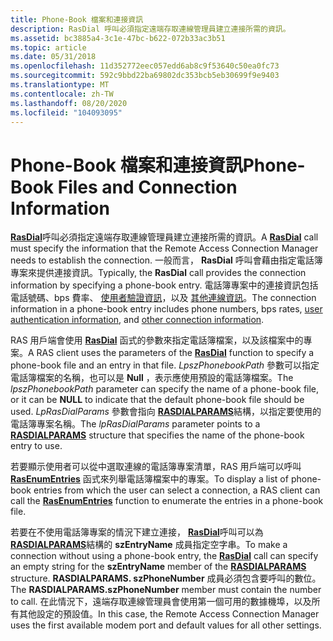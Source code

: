 ```yaml
---
title: Phone-Book 檔案和連接資訊
description: RasDial 呼叫必須指定遠端存取連線管理員建立連接所需的資訊。
ms.assetid: bc3885a4-3c1e-47bc-b622-072b33ac3b51
ms.topic: article
ms.date: 05/31/2018
ms.openlocfilehash: 11d352772eec057edd6ab8c9f53640c50ea0fc73
ms.sourcegitcommit: 592c9bbd22ba69802dc353bcb5eb30699f9e9403
ms.translationtype: MT
ms.contentlocale: zh-TW
ms.lasthandoff: 08/20/2020
ms.locfileid: "104093095"
---
```

# <a name="phone-book-files-and-connection-information"></a><span data-ttu-id="79eb6-103">Phone-Book 檔案和連接資訊</span><span class="sxs-lookup"><span data-stu-id="79eb6-103">Phone-Book Files and Connection Information</span></span>

<span data-ttu-id="79eb6-104">[**RasDial**](/windows/desktop/api/Ras/nf-ras-rasdiala)呼叫必須指定遠端存取連線管理員建立連接所需的資訊。</span><span class="sxs-lookup"><span data-stu-id="79eb6-104">A [**RasDial**](/windows/desktop/api/Ras/nf-ras-rasdiala) call must specify the information that the Remote Access Connection Manager needs to establish the connection.</span></span> <span data-ttu-id="79eb6-105">一般而言， **RasDial** 呼叫會藉由指定電話簿專案來提供連接資訊。</span><span class="sxs-lookup"><span data-stu-id="79eb6-105">Typically, the **RasDial** call provides the connection information by specifying a phone-book entry.</span></span> <span data-ttu-id="79eb6-106">電話簿專案中的連接資訊包括電話號碼、bps 費率、 [使用者驗證資訊](user-authentication-information.md)，以及 [其他連線資訊](other-connection-information.md)。</span><span class="sxs-lookup"><span data-stu-id="79eb6-106">The connection information in a phone-book entry includes phone numbers, bps rates, [user authentication information](user-authentication-information.md), and [other connection information](other-connection-information.md).</span></span>

<span data-ttu-id="79eb6-107">RAS 用戶端會使用 [**RasDial**](/windows/desktop/api/Ras/nf-ras-rasdiala) 函式的參數來指定電話簿檔案，以及該檔案中的專案。</span><span class="sxs-lookup"><span data-stu-id="79eb6-107">A RAS client uses the parameters of the [**RasDial**](/windows/desktop/api/Ras/nf-ras-rasdiala) function to specify a phone-book file and an entry in that file.</span></span> <span data-ttu-id="79eb6-108">*LpszPhonebookPath* 參數可以指定電話簿檔案的名稱，也可以是 **Null** ，表示應使用預設的電話簿檔案。</span><span class="sxs-lookup"><span data-stu-id="79eb6-108">The *lpszPhonebookPath* parameter can specify the name of a phone-book file, or it can be **NULL** to indicate that the default phone-book file should be used.</span></span> <span data-ttu-id="79eb6-109">*LpRasDialParams* 參數會指向 [**RASDIALPARAMS**](/previous-versions/windows/desktop/legacy/aa377238(v=vs.85))結構，以指定要使用的電話簿專案名稱。</span><span class="sxs-lookup"><span data-stu-id="79eb6-109">The *lpRasDialParams* parameter points to a [**RASDIALPARAMS**](/previous-versions/windows/desktop/legacy/aa377238(v=vs.85)) structure that specifies the name of the phone-book entry to use.</span></span>

<span data-ttu-id="79eb6-110">若要顯示使用者可以從中選取連線的電話簿專案清單，RAS 用戶端可以呼叫 [**RasEnumEntries**](/windows/desktop/api/Ras/nf-ras-rasenumentriesa) 函式來列舉電話簿檔案中的專案。</span><span class="sxs-lookup"><span data-stu-id="79eb6-110">To display a list of phone-book entries from which the user can select a connection, a RAS client can call the [**RasEnumEntries**](/windows/desktop/api/Ras/nf-ras-rasenumentriesa) function to enumerate the entries in a phone-book file.</span></span>

<span data-ttu-id="79eb6-111">若要在不使用電話簿專案的情況下建立連接， [**RasDial**](/windows/desktop/api/Ras/nf-ras-rasdiala)呼叫可以為 [**RASDIALPARAMS**](/previous-versions/windows/desktop/legacy/aa377238(v=vs.85))結構的 **szEntryName** 成員指定空字串。</span><span class="sxs-lookup"><span data-stu-id="79eb6-111">To make a connection without using a phone-book entry, the [**RasDial**](/windows/desktop/api/Ras/nf-ras-rasdiala) call can specify an empty string for the **szEntryName** member of the [**RASDIALPARAMS**](/previous-versions/windows/desktop/legacy/aa377238(v=vs.85)) structure.</span></span> <span data-ttu-id="79eb6-112">**RASDIALPARAMS. szPhoneNumber** 成員必須包含要呼叫的數位。</span><span class="sxs-lookup"><span data-stu-id="79eb6-112">The **RASDIALPARAMS.szPhoneNumber** member must contain the number to call.</span></span> <span data-ttu-id="79eb6-113">在此情況下，遠端存取連線管理員會使用第一個可用的數據機埠，以及所有其他設定的預設值。</span><span class="sxs-lookup"><span data-stu-id="79eb6-113">In this case, the Remote Access Connection Manager uses the first available modem port and default values for all other settings.</span></span>

 

 